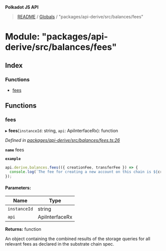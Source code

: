 **Polkadot JS API**

> [README](../README.md) / [Globals](../globals.md) / "packages/api-derive/src/balances/fees"

# Module: "packages/api-derive/src/balances/fees"

## Index

### Functions

* [fees](_packages_api_derive_src_balances_fees_.md#fees)

## Functions

### fees

▸ **fees**(`instanceId`: string, `api`: ApiInterfaceRx): function

*Defined in [packages/api-derive/src/balances/fees.ts:26](https://github.com/polkadot-js/api/blob/9d548f787/packages/api-derive/src/balances/fees.ts#L26)*

**`name`** fees

**`example`** 
<BR>

```javascript
api.derive.balances.fees(({ creationFee, transferFee }) => {
  console.log(`The fee for creating a new account on this chain is ${creationFee} units. The fee required for making a transfer is ${transferFee} units.`);
});
```

#### Parameters:

Name | Type |
------ | ------ |
`instanceId` | string |
`api` | ApiInterfaceRx |

**Returns:** function

An object containing the combined results of the storage queries for
all relevant fees as declared in the substrate chain spec.

